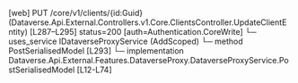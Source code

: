 [web] PUT /core/v1/clients/{id:Guid}  (Dataverse.Api.External.Controllers.v1.Core.ClientsController.UpdateClientEntity)  [L287–L295] status=200 [auth=Authentication.CoreWrite]
  └─ uses_service IDataverseProxyService (AddScoped)
    └─ method PostSerialisedModel [L293]
      └─ implementation Dataverse.Api.External.Features.DataverseProxy.DataverseProxyService.PostSerialisedModel [L12-L74]

